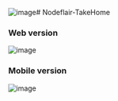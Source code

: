 ![image](https://github.com/geoklinglaw/Nodeflair-TakeHome/assets/72530233/73799ab2-1e6f-4ee2-9df4-3ca4463913bb)# Nodeflair-TakeHome

### Web version
![image](https://github.com/geoklinglaw/Nodeflair-TakeHome/assets/72530233/b2873635-4ca8-40ed-9ab3-6cd30e195065)


### Mobile version
![image](https://github.com/geoklinglaw/Nodeflair-TakeHome/assets/72530233/26f7f2e6-8c48-45aa-9dc8-3781634c393c)

